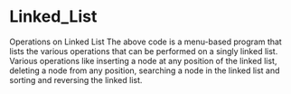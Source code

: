 # Linked_List
Operations on Linked List
The above code is a menu-based program that lists the various operations that can be performed on a singly linked list.
Various operations like inserting a node at any position of the linked list, deleting a node from any position, searching a node in the linked list and sorting and reversing the linked list.
